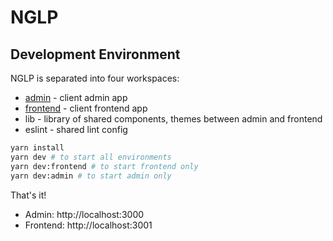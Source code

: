 # NGLP

## Development Environment

NGLP is separated into four workspaces:

- [admin](./packages/admin/README.md) - client admin app
- [frontend](./packages/frontend/README.md) - client frontend app
- lib - library of shared components, themes between admin and frontend
- eslint - shared lint config

```sh
yarn install
yarn dev # to start all environments
yarn dev:frontend # to start frontend only
yarn dev:admin # to start admin only
```

That's it!

- Admin: http://localhost:3000
- Frontend: http://localhost:3001
